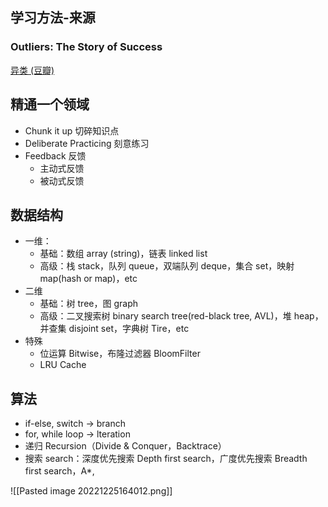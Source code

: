 ## 学习方法-来源
### Outliers: The Story of Success 
[异类 (豆瓣)](https://book.douban.com/subject/25863621/)

## 精通一个领域
- Chunk it up  切碎知识点
- Deliberate Practicing 刻意练习
- Feedback 反馈 
	- 主动式反馈
	- 被动式反馈

## 数据结构
- 一维：
	- 基础：数组 array (string)，链表 linked list
	- 高级：栈 stack，队列 queue，双端队列 deque，集合 set，映射 map(hash or map)，etc
- 二维
	- 基础：树 tree，图 graph
	- 高级：二叉搜索树 binary search tree(red-black tree, AVL)，堆 heap，并查集 disjoint set，字典树 Tire，etc
- 特殊
	- 位运算 Bitwise，布隆过滤器 BloomFilter
	- LRU Cache

## 算法
- if-else, switch -> branch
- for, while loop -> lteration
- 递归 Recursion（Divide & Conquer，Backtrace）
- 搜索 search：深度优先搜索 Depth first search，广度优先搜索 Breadth first search，A*, 



![[Pasted image 20221225164012.png]]

